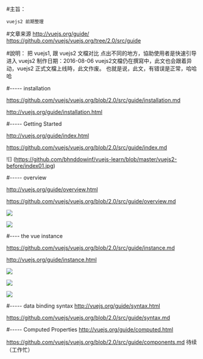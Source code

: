 
#主旨：

	vuejs2 前期整理

#文章来源
	http://vuejs.org/guide/
	https://github.com/vuejs/vuejs.org/tree/2.0/src/guide


#說明：
	把 vuejs1, 跟 vuejs2 文檔对比
    点出不同的地方，協助使用者是快速引导进入 vuejs2
	制作日期：2016-08-06
    vuejs2文檔仍在撰寫中，此文也会跟着异动，vuejs2 正式文檔上线時，此文作废。
	也就是说，此文，有错误是正常，哈哈哈

#----- installation

https://github.com/vuejs/vuejs.org/blob/2.0/src/guide/installation.md

http://vuejs.org/guide/installation.html


#----- Getting Started

http://vuejs.org/guide/index.html

https://github.com/vuejs/vuejs.org/blob/2.0/src/guide/index.md

![] (https://github.com/bhnddowinf/vuejs-learn/blob/master/vuejs2-before/index01.jpg)

#----- overview

http://vuejs.org/guide/overview.html

https://github.com/vuejs/vuejs.org/blob/2.0/src/guide/overview.md

![](https://github.com/bhnddowinf/vuejs-learn/blob/master/vuejs2-before/overview01.jpg)

![](https://github.com/bhnddowinf/vuejs-learn/blob/master/vuejs2-before/overview02.jpg)


#---- the vue instance

https://github.com/vuejs/vuejs.org/blob/2.0/src/guide/instance.md

http://vuejs.org/guide/instance.html

![](https://github.com/bhnddowinf/vuejs-learn/blob/master/vuejs2-before/instance01.jpg)

![](https://github.com/bhnddowinf/vuejs-learn/blob/master/vuejs2-before/instance02.jpg)

![](https://github.com/bhnddowinf/vuejs-learn/blob/master/vuejs2-before/instance03.jpg)

#----- data binding syntax
http://vuejs.org/guide/syntax.html

https://github.com/vuejs/vuejs.org/blob/2.0/src/guide/syntax.md



#----- Computed Properties
http://vuejs.org/guide/computed.html

https://github.com/vuejs/vuejs.org/blob/2.0/src/guide/components.md
待续（工作忙）

